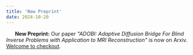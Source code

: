 ```yaml
---
title: 'New Preprint'
date: 2024-10-20
---
```

&nbsp;&nbsp;&nbsp;&nbsp;&nbsp; **New Preprint:** Our paper *"ADOBI: Adaptive Diffusion Bridge For Blind Inverse Problems
with Application to MRI Reconstruction"* is now on Arxiv. [Welcome to checkout](https://wustl-cig.github.io/adobiwww/).
